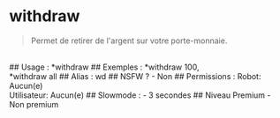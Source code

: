 # withdraw

> Permet de retirer de l'argent sur votre porte-monnaie.

<br>
## Usage :
*withdraw <quantité>
## Exemples :
*withdraw 100,
<br>*withdraw all
## Alias :
wd
## NSFW ?
- Non
## Permissions :
Robot: Aucun(e)
<br>
Utilisateur: Aucun(e)
## Slowmode :
- 3 secondes
## Niveau Premium
- Non premium